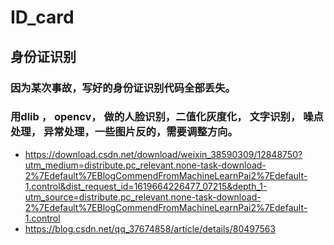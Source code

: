 # ID_card
## 身份证识别
### 因为某次事故，写好的身份证识别代码全部丢失。
### 用dlib ， opencv， 做的人脸识别，二值化灰度化， 文字识别， 噪点处理， 异常处理，一些图片反的，需要调整方向。
* https://download.csdn.net/download/weixin_38590309/12848750?utm_medium=distribute.pc_relevant.none-task-download-2%7Edefault%7EBlogCommendFromMachineLearnPai2%7Edefault-1.control&dist_request_id=1619664226477_07215&depth_1-utm_source=distribute.pc_relevant.none-task-download-2%7Edefault%7EBlogCommendFromMachineLearnPai2%7Edefault-1.control
* https://blog.csdn.net/qq_37674858/article/details/80497563

